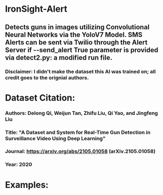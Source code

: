 # IronSight-Alert
## Detects guns in images utilizing Convolutional Neural Networks via the YoloV7 Model. SMS Alerts can be sent via Twilio through the Alert Server if --send_alert True   parameter is provided via detect2.py: a modified run file.  

### Disclaimer: I didn't make the dataset this AI was trained on; all credit goes to the orignial authors.

# Dataset Citation:  
### Authors: Delong Qi, Weijun Tan, Zhifu Liu, Qi Yao, and Jingfeng Liu  
### Title: "A Dataset and System for Real-Time Gun Detection in Surveillance Video Using Deep Learning”  
### Journal: https://arxiv.org/abs/2105.01058 (arXiv.2105.01058)  
### Year: 2020  

# Examples:

